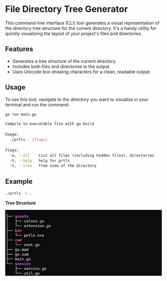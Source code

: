 # File Directory Tree Generator

This command-line interface (CLI) tool generates a visual representation of the directory tree structure for the current directory. It's a handy utility for quickly visualizing the layout of your project's files and directories.

## Features

- Generates a tree structure of the current directory.
- Includes both files and directories in the output.
- Uses Unicode box-drawing characters for a clean, readable output.

## Usage

To use this tool, navigate to the directory you want to visualize in your terminal and run the command:

```bash
go run main.go
```

```bash
Compile to executable file with go build

Usage:
  ./prtls - [flags]

Flags:
  -a, --all    List all files (including hidden files), directories
  -h, --help   help for prtls
  -t, --tree   Tree view of the directory
```

## Example
```bash
./prtls -t . 
```

**Tree Structure**

![Tree](https://github.com/BvChung/prtls/blob/main/images/filetree.png)
